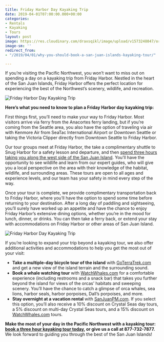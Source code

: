 ```yaml
---
title: Friday Harbor Day Kayaking Trip
date: 2019-04-01T07:00:00.000+00:00
categories:
- Rentals
- Kayaking
- Tours
layout: post
image: https://res.cloudinary.com/draxsqikl/image/upload/v1573248047/orca-territory-1_wvqgpa.jpg
image-sm: ''
redirect_from:
- "/2019/04/01/why-you-should-book-a-san-juan-islands-kayaking-tour/"

---
```

If you’re visiting the Pacific Northwest, you won’t want to miss out on spending a day on a kayaking trip from Friday Harbor. Nestled in the heart of the San Juan Islands, Friday Harbor offers the perfect location for experiencing the best of the Northwest’s scenery, wildlife, and recreation.

![Friday Harbor Day Kayaking Trip]({{site.baseurl}}/uploads/0019.jpg "Friday Harbor Day Kayaking Trip")

**Here’s what you need to know to plan a Friday Harbor day kayaking trip:**

First things first, you’ll need to make your way to Friday Harbor. Most visitors arrive via ferry from the Anacortes ferry landing, but if you’re coming from the Seattle area, you also have the option of traveling via air with Kenmore Air from SeaTac International Airport or Downtown Seattle or taking the Victoria Clipper directly from Downtown Seattle to Friday Harbor.

Our tour groups meet at Friday Harbor, the take a complimentary shuttle to Snug Harbor for a safety lesson and departure, and then [spend three hours taking you along the west side of the San Juan Island](https://www.crystalseas.com/cs-sj-tour-3hour.htm). You’ll have the opportunity to see wildlife and learn from our expert guides, who will give you a local perspective on the area with their knowledge of the habitat, wildlife, and surrounding areas. These tours are open to all ages and experience levels, and our team has your safety in mind every step of the way.

Once your tour is complete, we provide complimentary transportation back to Friday Harbor, where you’ll have the option to spend some time before returning to your destination. After a long day of paddling and sightseeing, you’ll surely have worked up an appetite and have the chance to enjoy Friday Harbor’s extensive dining options, whether you’re in the mood for lunch, dinner, or drinks. You can then take a ferry back, or extend your stay with accommodations on Friday Harbor or other areas of San Juan Island.

![Friday Harbor Day Kayaking Trip]({{site.baseurl}}/uploads/0030.jpg "Friday Harbor Day Kayaking Trip")

If you’re looking to expand your trip beyond a kayaking tour, we also offer additional activities and accommodations to help you get the most out of your visit:

* **Take a multiple-day bicycle tour of the island** with [GoTerraTrek.com](https://www.goterratrek.com/) and get a new view of the island terrain and the surrounding sound.
* **Book a whale watching tour** with [WatchWhales.com](https://www.watchwhales.com/) for a comfortable experience (including restrooms and a snack bar) that takes you further beyond the island for views of the orcas’ habitats and sweeping scenery. You’ll have the chance to catch a glimpse of orca whales, sea lions, harbor seals, harbor porpoises, Dall’s porpoises, and more.
* **Stay overnight at a vacation rental** with [SanJuanPM.com](https://www.sanjuanpm.com/). If you select this option, you’ll also receive a 10% discount on Crystal Seas day tours, a 5% discount on multi-day Crystal Seas tours, and a 15% discount on [WatchWhales.com](https://www.watchwhales.com/) tours.

**Make the most of your day in the Pacific Northwest with a kayaking tour:** [**book a three hour kayaking tour today**](https://www.crystalseas.com/cs-sj-tour-3hour.htm)**, or give us a call at 877-732-7877.** We look forward to guiding you through the best of the San Juan Islands!